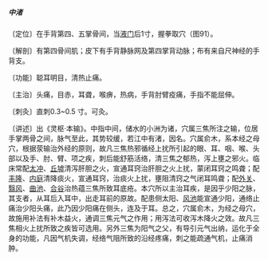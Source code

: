 ##### 中渚

〔定位〕在手背第四、五掌骨间，当[液门](https://www.gmzyjc.com/read/zjs/zjs3.1.9-12-0.0.2.3.2.md)后1寸，握拳取穴（图91）。

〔解剖〕有第四骨间肌；皮下有手背静脉网及第四掌背动脉；布有来自尺神经的手背支。

〔功能〕聪耳明目，清热止痛。

〔主治〕头痛，目赤，耳聋，喉痹，热病，手背肘臂疫痛，手指不能屈伸。

〔刺灸〕直刺0.3~0.5 寸。可灸。

〔讲述〕出《灵枢·本输》。中指中间，储水的小洲为诸，穴属三焦所注之输，位居手掌两骨之间，脉气至此，其势较缓，若江中有渚，因名。穴属俞木，系本经之母穴，根据荥输治外经的原则，故凡三焦热邪循经上扰所引起的眼、耳、咽、喉、头部以及手、肘、臂、项之疾，刺后能舒筋活络，清三焦之郁热，泻上壅之邪火。临床常配[太冲](https://www.gmzyjc.com/read/zjs/zjs3.1.9-12-0.0.4.3.3.md)、[丘墟](https://www.gmzyjc.com/read/zjs/zjs3.1.9-12-0.0.3.3.40.md)清泻肝胆之火，宣通耳窍治肝胆之火上扰，蒙闭耳窍之鸣聋；配[丰隆](https://www.gmzyjc.com/read/zjs/zjs3.1.1-3-0.1.3.3.40.md)、[内庭](https://www.gmzyjc.com/read/zjs/zjs3.1.1-3-0.1.3.3.44.md)清降痰火，宣通耳窍，治痰火上扰，壅阻清窍之气闭耳鸣聋；配[外关](https://www.gmzyjc.com/read/zjs/zjs3.1.9-12-0.0.2.3.5.md)、[翳风](https://www.gmzyjc.com/read/zjs/zjs3.1.9-12-0.0.2.3.17.md)、[曲池](https://www.gmzyjc.com/read/zjs/zjs3.1.1-3-0.1.2.3.11.md)、[合谷](https://www.gmzyjc.com/read/zjs/zjs3.1.1-3-0.1.2.3.4.md)治热蕴三焦所致耳底疮。本穴所以主治耳疾，是因乎少阳之脉，其支者，从耳后入耳中，出走耳前的原故。配患侧太阳、[风池](https://www.gmzyjc.com/read/zjs/zjs3.1.9-12-0.0.3.3.20.md)能宣通少阳，通络止痛治少阳头痛，此乃因少阳痛在侧头，连及于耳。总之，穴属俞木，为经之母穴，故施用补法有补木益火，通调三焦元气之作用；用泻法可收泻木降火之效。故凡三焦相火上扰所致之疾皆可选用。另外三焦为阳气之父，有导引元气出纳，运化于全身的功能，凡因气机失调，经络气阻所致的沿经疼痛，刺之能疏通气机，止痛消肿。
